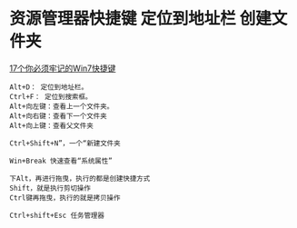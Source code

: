 # 资源管理器快捷键 定位到地址栏 创建文件夹

[17个你必须牢记的Win7快捷键](http://www.cnblogs.com/xfiver/archive/2010/12/08/1899905.html)

```text
Alt+D： 定位到地址栏。
Ctrl+F： 定位到搜索框。
Alt+向左键：查看上一个文件夹。
Alt+向右键：查看下一个文件夹
Alt+向上键：查看父文件夹

Ctrl+Shift+N”，一个“新建文件夹

Win+Break 快速查看“系统属性”

下Alt，再进行拖曳，执行的都是创建快捷方式
Shift，就是执行剪切操作
Ctrl键再拖曳，执行的就是拷贝操作

Ctrl+shift+Esc 任务管理器

```

